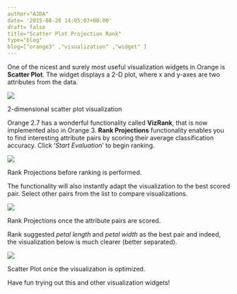 ```yaml
---
author="AJDA"
date= '2015-08-28 14:05:07+00:00'
draft= false
title="Scatter Plot Projection Rank"
type="blog"
blog=["orange3" ,"visualization" ,"widget" ]
---
```


One of the nicest and surely most useful visualization widgets in Orange is **Scatter Plot**. The widget displays a 2-D plot, where x and y-axes are two attributes from the data.

![](/images/2015/08/ScatterPlot1.png)

2-dimensional scatter plot visualization



Orange 2.7 has a wonderful functionality called **VizRank**, that is now implemented also in Orange 3. **Rank Projections** functionality enables you to find interesting attribute pairs by scoring their average classification accuracy. Click ‘_Start Evaluation_’ to begin ranking. 

![](/images/2015/08/ScatterPlot2.png)

Rank Projections before ranking is performed.



The functionality will also instantly adapt the visualization to the best scored pair. Select other pairs from the list to compare visualizations.

![](/images/2015/08/ScatterPlot3.png)

Rank Projections once the attribute pairs are scored.



Rank suggested _petal length_ and _petal width_ as the best pair and indeed, the visualization below is much clearer (better separated).

![](/images/2015/08/ScatterPlot4.png)

Scatter Plot once the visualization is optimized.



Have fun trying out this and other visualization widgets!
